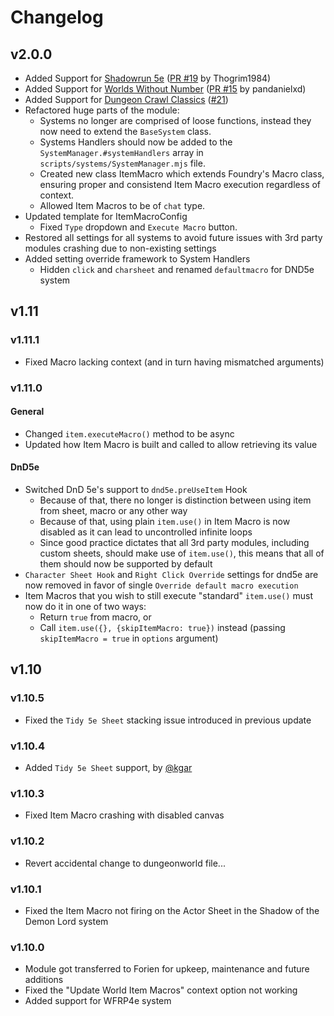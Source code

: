 # Changelog

## v2.0.0
* Added Support for [Shadowrun 5e](https://foundryvtt.com/packages/shadowrun5e) ([PR #19](https://github.com/Foundry-Workshop/Item-Macro/pull/19) by Thogrim1984)
* Added Support for [Worlds Without Number](https://foundryvtt.com/packages/wwn) ([PR #15](https://github.com/Foundry-Workshop/Item-Macro/pull/15) by pandanielxd)
* Added Support for [Dungeon Crawl Classics](https://foundryvtt.com/packages/ddc) ([#21](https://github.com/Foundry-Workshop/Item-Macro/issues/21))
* Refactored huge parts of the module:
  * Systems no longer are comprised of loose functions, instead they now need to extend the `BaseSystem` class.
  * Systems Handlers should now be added to the `SystemManager.#systemHandlers` array in `scripts/systems/SystemManager.mjs` file.
  * Created new class ItemMacro which extends Foundry's Macro class, ensuring proper and consistend Item Macro execution regardless of context.
  * Allowed Item Macros to be of `chat` type.
* Updated template for ItemMacroConfig
  * Fixed `Type` dropdown and `Execute Macro` button.
* Restored all settings for all systems to avoid future issues with 3rd party modules crashing due to non-existing settings
* Added setting override framework to System Handlers
  * Hidden `click` and `charsheet` and renamed `defaultmacro` for DND5e system

## v1.11
### v1.11.1
* Fixed Macro lacking context (and in turn having mismatched arguments)
### v1.11.0
#### General
* Changed `item.executeMacro()` method to be async
* Updated how Item Macro is built and called to allow retrieving its value
#### DnD5e
* Switched DnD 5e's support to `dnd5e.preUseItem` Hook
  * Because of that, there no longer is distinction between using item from sheet, macro or any other way
  * Because of that, using plain `item.use()` in Item Macro is now disabled as it can lead to uncontrolled infinite loops
  * Since good practice dictates that all 3rd party modules, including custom sheets, should make use of `item.use()`, this means that all of them should now be supported by default
* `Character Sheet Hook` and `Right Click Override` settings for dnd5e are now removed in favor of single `Override default macro execution`
* Item Macros that you wish to still execute "standard" `item.use()` must now do it in one of two ways:
  * Return `true` from macro, or
  * Call `item.use({}, {skipItemMacro: true})` instead (passing `skipItemMacro = true` in `options` argument)


## v1.10
### v1.10.5
* Fixed the `Tidy 5e Sheet` stacking issue introduced in previous update 

### v1.10.4
* Added `Tidy 5e Sheet` support, by [@kgar](https://github.com/kgar)

### v1.10.3
* Fixed Item Macro crashing with disabled canvas

### v1.10.2
* Revert accidental change to dungeonworld file...

### v1.10.1
* Fixed the Item Macro not firing on the Actor Sheet in the Shadow of the Demon Lord system

### v1.10.0
* Module got transferred to Forien for upkeep, maintenance and future additions
* Fixed the "Update World Item Macros" context option not working
* Added support for WFRP4e system